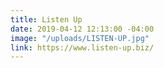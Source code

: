 ```yaml
---
title: Listen Up
date: 2019-04-12 12:13:00 -04:00
image: "/uploads/LISTEN-UP.jpg"
link: https://www.listen-up.biz/
---
```


